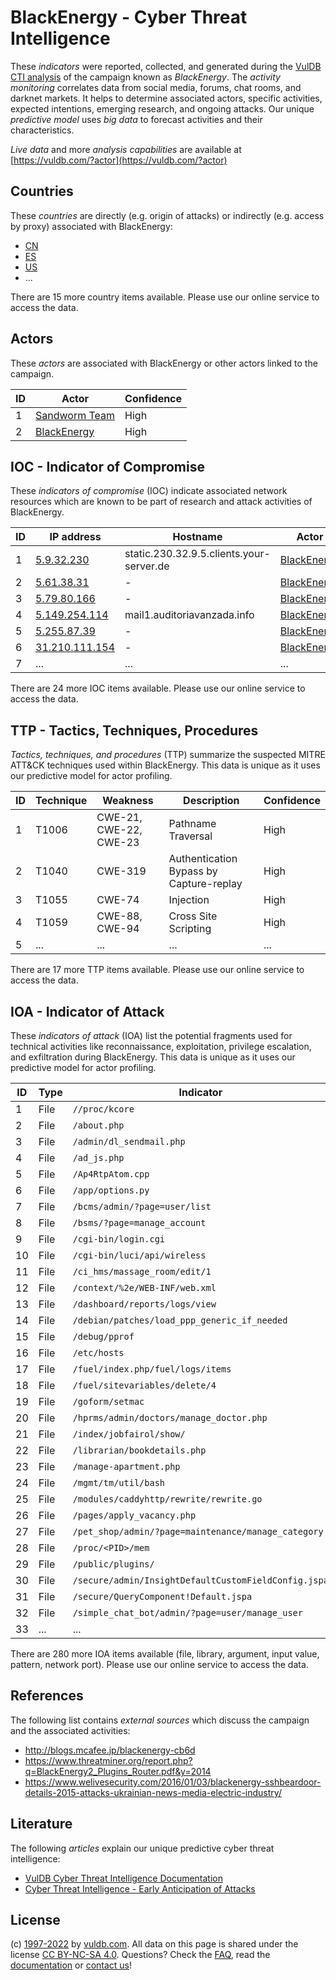 # BlackEnergy - Cyber Threat Intelligence

These _indicators_ were reported, collected, and generated during the [VulDB CTI analysis](https://vuldb.com/?kb.cti) of the campaign known as _BlackEnergy_. The _activity monitoring_ correlates data from social media, forums, chat rooms, and darknet markets. It helps to determine associated actors, specific activities, expected intentions, emerging research, and ongoing attacks. Our unique _predictive model_ uses _big data_ to forecast activities and their characteristics.

_Live data_ and more _analysis capabilities_ are available at [https://vuldb.com/?actor](https://vuldb.com/?actor)

## Countries

These _countries_ are directly (e.g. origin of attacks) or indirectly (e.g. access by proxy) associated with BlackEnergy:

* [CN](https://vuldb.com/?country.cn)
* [ES](https://vuldb.com/?country.es)
* [US](https://vuldb.com/?country.us)
* ...

There are 15 more country items available. Please use our online service to access the data.

## Actors

These _actors_ are associated with BlackEnergy or other actors linked to the campaign.

ID | Actor | Confidence
-- | ----- | ----------
1 | [Sandworm Team](https://vuldb.com/?actor.sandworm_team) | High
2 | [BlackEnergy](https://vuldb.com/?actor.blackenergy) | High

## IOC - Indicator of Compromise

These _indicators of compromise_ (IOC) indicate associated network resources which are known to be part of research and attack activities of BlackEnergy.

ID | IP address | Hostname | Actor | Confidence
-- | ---------- | -------- | ----- | ----------
1 | [5.9.32.230](https://vuldb.com/?ip.5.9.32.230) | static.230.32.9.5.clients.your-server.de | [BlackEnergy](https://vuldb.com/?actor.blackenergy) | High
2 | [5.61.38.31](https://vuldb.com/?ip.5.61.38.31) | - | [BlackEnergy](https://vuldb.com/?actor.blackenergy) | High
3 | [5.79.80.166](https://vuldb.com/?ip.5.79.80.166) | - | [BlackEnergy](https://vuldb.com/?actor.blackenergy) | High
4 | [5.149.254.114](https://vuldb.com/?ip.5.149.254.114) | mail1.auditoriavanzada.info | [BlackEnergy](https://vuldb.com/?actor.blackenergy) | High
5 | [5.255.87.39](https://vuldb.com/?ip.5.255.87.39) | - | [BlackEnergy](https://vuldb.com/?actor.blackenergy) | High
6 | [31.210.111.154](https://vuldb.com/?ip.31.210.111.154) | - | [BlackEnergy](https://vuldb.com/?actor.blackenergy) | High
7 | ... | ... | ... | ...

There are 24 more IOC items available. Please use our online service to access the data.

## TTP - Tactics, Techniques, Procedures

_Tactics, techniques, and procedures_ (TTP) summarize the suspected MITRE ATT&CK techniques used within BlackEnergy. This data is unique as it uses our predictive model for actor profiling.

ID | Technique | Weakness | Description | Confidence
-- | --------- | -------- | ----------- | ----------
1 | T1006 | CWE-21, CWE-22, CWE-23 | Pathname Traversal | High
2 | T1040 | CWE-319 | Authentication Bypass by Capture-replay | High
3 | T1055 | CWE-74 | Injection | High
4 | T1059 | CWE-88, CWE-94 | Cross Site Scripting | High
5 | ... | ... | ... | ...

There are 17 more TTP items available. Please use our online service to access the data.

## IOA - Indicator of Attack

These _indicators of attack_ (IOA) list the potential fragments used for technical activities like reconnaissance, exploitation, privilege escalation, and exfiltration during BlackEnergy. This data is unique as it uses our predictive model for actor profiling.

ID | Type | Indicator | Confidence
-- | ---- | --------- | ----------
1 | File | `//proc/kcore` | Medium
2 | File | `/about.php` | Medium
3 | File | `/admin/dl_sendmail.php` | High
4 | File | `/ad_js.php` | Medium
5 | File | `/Ap4RtpAtom.cpp` | High
6 | File | `/app/options.py` | High
7 | File | `/bcms/admin/?page=user/list` | High
8 | File | `/bsms/?page=manage_account` | High
9 | File | `/cgi-bin/login.cgi` | High
10 | File | `/cgi-bin/luci/api/wireless` | High
11 | File | `/ci_hms/massage_room/edit/1` | High
12 | File | `/context/%2e/WEB-INF/web.xml` | High
13 | File | `/dashboard/reports/logs/view` | High
14 | File | `/debian/patches/load_ppp_generic_if_needed` | High
15 | File | `/debug/pprof` | Medium
16 | File | `/etc/hosts` | Medium
17 | File | `/fuel/index.php/fuel/logs/items` | High
18 | File | `/fuel/sitevariables/delete/4` | High
19 | File | `/goform/setmac` | High
20 | File | `/hprms/admin/doctors/manage_doctor.php` | High
21 | File | `/index/jobfairol/show/` | High
22 | File | `/librarian/bookdetails.php` | High
23 | File | `/manage-apartment.php` | High
24 | File | `/mgmt/tm/util/bash` | High
25 | File | `/modules/caddyhttp/rewrite/rewrite.go` | High
26 | File | `/pages/apply_vacancy.php` | High
27 | File | `/pet_shop/admin/?page=maintenance/manage_category` | High
28 | File | `/proc/<PID>/mem` | High
29 | File | `/public/plugins/` | High
30 | File | `/secure/admin/InsightDefaultCustomFieldConfig.jspa` | High
31 | File | `/secure/QueryComponent!Default.jspa` | High
32 | File | `/simple_chat_bot/admin/?page=user/manage_user` | High
33 | ... | ... | ...

There are 280 more IOA items available (file, library, argument, input value, pattern, network port). Please use our online service to access the data.

## References

The following list contains _external sources_ which discuss the campaign and the associated activities:

* http://blogs.mcafee.jp/blackenergy-cb6d
* https://www.threatminer.org/report.php?q=BlackEnergy2_Plugins_Router.pdf&y=2014
* https://www.welivesecurity.com/2016/01/03/blackenergy-sshbeardoor-details-2015-attacks-ukrainian-news-media-electric-industry/

## Literature

The following _articles_ explain our unique predictive cyber threat intelligence:

* [VulDB Cyber Threat Intelligence Documentation](https://vuldb.com/?kb.cti)
* [Cyber Threat Intelligence - Early Anticipation of Attacks](https://www.scip.ch/en/?labs.20201022)

## License

(c) [1997-2022](https://vuldb.com/?kb.changelog) by [vuldb.com](https://vuldb.com/?kb.about). All data on this page is shared under the license [CC BY-NC-SA 4.0](https://creativecommons.org/licenses/by-nc-sa/4.0/). Questions? Check the [FAQ](https://vuldb.com/?kb.faq), read the [documentation](https://vuldb.com/?kb) or [contact us](https://vuldb.com/?contact)!
